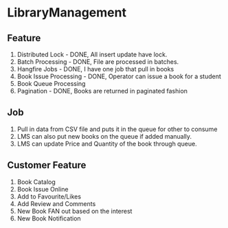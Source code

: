 # LibraryManagement

## Feature
1. Distributed Lock - DONE, All insert update have lock.
1. Batch Processing - DONE, File are processed in batches.
1. Hangfire Jobs - DONE, I have one job that pull in books
1. Book Issue Processing - DONE, Operator can issue a book for a student
1. Book Queue Processing
1. Pagination - DONE, Books are returned in paginated fashion

## Job
1. Pull in data from CSV file and puts it in the queue for other to consume
1. LMS can also put new books on the queue if added manually.
1. LMS can update Price and Quantity of the book through queue.

## Customer Feature
1. Book Catalog
1. Book Issue Online
1. Add to Favourite/Likes
1. Add Review and Comments
1. New Book FAN out based on the interest
1. New Book Notification